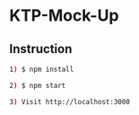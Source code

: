 # KTP-Mock-Up

## Instruction

```bash
1) $ npm install
```

```bash
2) $ npm start
```

```bash
3) Visit http://localhost:3000
```
